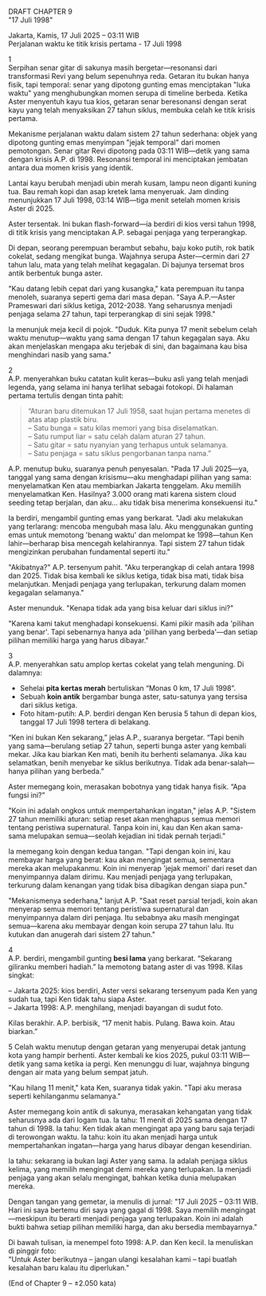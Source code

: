 DRAFT CHAPTER 9  
"17 Juli 1998"

Jakarta, Kamis, 17 Juli 2025 – 03:11 WIB  
Perjalanan waktu ke titik krisis pertama - 17 Juli 1998

1  
Serpihan senar gitar di sakunya masih bergetar—resonansi dari transformasi Revi yang belum sepenuhnya reda. Getaran itu bukan hanya fisik, tapi temporal: senar yang dipotong gunting emas menciptakan "luka waktu" yang menghubungkan momen serupa di timeline berbeda. Ketika Aster menyentuh kayu tua kios, getaran senar beresonansi dengan serat kayu yang telah menyaksikan 27 tahun siklus, membuka celah ke titik krisis pertama.

Mekanisme perjalanan waktu dalam sistem 27 tahun sederhana: objek yang dipotong gunting emas menyimpan "jejak temporal" dari momen pemotongan. Senar gitar Revi dipotong pada 03:11 WIB—detik yang sama dengan krisis A.P. di 1998. Resonansi temporal ini menciptakan jembatan antara dua momen krisis yang identik.

Lantai kayu berubah menjadi ubin merah kusam, lampu neon diganti kuning tua. Bau remah kopi dan asap kretek lama menyeruak. Jam dinding menunjukkan 17 Juli 1998, 03:14 WIB—tiga menit setelah momen krisis Aster di 2025.

Aster tersentak. Ini bukan flash-forward—ia berdiri di kios versi tahun 1998, di titik krisis yang menciptakan A.P. sebagai penjaga yang terperangkap.

Di depan, seorang perempuan berambut sebahu, baju koko putih, rok batik cokelat, sedang mengikat bunga. Wajahnya serupa Aster—cermin dari 27 tahun lalu, mata yang telah melihat kegagalan. Di bajunya tersemat bros antik berbentuk bunga aster.

"Kau datang lebih cepat dari yang kusangka," kata perempuan itu tanpa menoleh, suaranya seperti gema dari masa depan. "Saya A.P.—Aster Prameswari dari siklus ketiga, 2012-2038. Yang seharusnya menjadi penjaga selama 27 tahun, tapi terperangkap di sini sejak 1998."

Ia menunjuk meja kecil di pojok. "Duduk. Kita punya 17 menit sebelum celah waktu menutup—waktu yang sama dengan 17 tahun kegagalan saya. Aku akan menjelaskan mengapa aku terjebak di sini, dan bagaimana kau bisa menghindari nasib yang sama."

2  
A.P. menyerahkan buku catatan kulit keras—buku asli yang telah menjadi legenda, yang selama ini hanya terlihat sebagai fotokopi. Di halaman pertama tertulis dengan tinta pahit:

> “Aturan baru ditemukan 17 Juli 1958, saat hujan pertama menetes di atas atap plastik biru.  
> – Satu bunga = satu kilas memori yang bisa diselamatkan.  
> – Satu rumput liar = satu celah dalam aturan 27 tahun.  
> – Satu gitar = satu nyanyian yang terhapus untuk selamanya.  
> – Satu penjaga = satu siklus pengorbanan tanpa nama.”

A.P. menutup buku, suaranya penuh penyesalan. "Pada 17 Juli 2025—ya, tanggal yang sama dengan krisismu—aku menghadapi pilihan yang sama: menyelamatkan Ken atau membiarkan Jakarta tenggelam. Aku memilih menyelamatkan Ken. Hasilnya? 3.000 orang mati karena sistem cloud seeding tetap berjalan, dan aku... aku tidak bisa menerima konsekuensi itu."

Ia berdiri, mengambil gunting emas yang berkarat. "Jadi aku melakukan yang terlarang: mencoba mengubah masa lalu. Aku menggunakan gunting emas untuk memotong 'benang waktu' dan melompat ke 1998—tahun Ken lahir—berharap bisa mencegah kelahirannya. Tapi sistem 27 tahun tidak mengizinkan perubahan fundamental seperti itu."

"Akibatnya?" A.P. tersenyum pahit. "Aku terperangkap di celah antara 1998 dan 2025. Tidak bisa kembali ke siklus ketiga, tidak bisa mati, tidak bisa melanjutkan. Menjadi penjaga yang terlupakan, terkurung dalam momen kegagalan selamanya."

Aster menunduk. "Kenapa tidak ada yang bisa keluar dari siklus ini?"

"Karena kami takut menghadapi konsekuensi. Kami pikir masih ada 'pilihan yang benar'. Tapi sebenarnya hanya ada 'pilihan yang berbeda'—dan setiap pilihan memiliki harga yang harus dibayar."

3  
A.P. menyerahkan satu amplop kertas cokelat yang telah menguning. Di dalamnya:  
- Sehelai **pita kertas merah** bertuliskan “Monas 0 km, 17 Juli 1998”.  
- Sebuah **koin antik** bergambar bunga aster, satu-satunya yang tersisa dari siklus ketiga.  
- Foto hitam-putih: A.P. berdiri dengan Ken berusia 5 tahun di depan kios, tanggal 17 Juli 1998 tertera di belakang.

“Ken ini bukan Ken sekarang,” jelas A.P., suaranya bergetar. “Tapi benih yang sama—berulang setiap 27 tahun, seperti bunga aster yang kembali mekar. Jika kau biarkan Ken mati, benih itu berhenti selamanya. Jika kau selamatkan, benih menyebar ke siklus berikutnya. Tidak ada benar-salah—hanya pilihan yang berbeda.”

Aster memegang koin, merasakan bobotnya yang tidak hanya fisik. “Apa fungsi ini?”

"Koin ini adalah ongkos untuk mempertahankan ingatan," jelas A.P. "Sistem 27 tahun memiliki aturan: setiap reset akan menghapus semua memori tentang peristiwa supernatural. Tanpa koin ini, kau dan Ken akan sama-sama melupakan semua—seolah kejadian ini tidak pernah terjadi."

Ia memegang koin dengan kedua tangan. "Tapi dengan koin ini, kau membayar harga yang berat: kau akan mengingat semua, sementara mereka akan melupakanmu. Koin ini menyerap 'jejak memori' dari reset dan menyimpannya dalam dirimu. Kau menjadi penjaga yang terlupakan, terkurung dalam kenangan yang tidak bisa dibagikan dengan siapa pun."

"Mekanismenya sederhana," lanjut A.P. "Saat reset parsial terjadi, koin akan menyerap semua memori tentang peristiwa supernatural dan menyimpannya dalam diri penjaga. Itu sebabnya aku masih mengingat semua—karena aku membayar dengan koin serupa 27 tahun lalu. Itu kutukan dan anugerah dari sistem 27 tahun."

4  
A.P. berdiri, mengambil gunting **besi lama** yang berkarat. “Sekarang giliranku memberi hadiah.” Ia memotong batang aster di vas 1998. Kilas singkat:

– Jakarta 2025: kios berdiri, Aster versi sekarang tersenyum pada Ken yang sudah tua, tapi Ken tidak tahu siapa Aster.  
– Jakarta 1998: A.P. menghilang, menjadi bayangan di sudut foto.

Kilas berakhir. A.P. berbisik, “17 menit habis. Pulang. Bawa koin. Atau biarkan.”

5
Celah waktu menutup dengan getaran yang menyerupai detak jantung kota yang hampir berhenti. Aster kembali ke kios 2025, pukul 03:11 WIB—detik yang sama ketika ia pergi. Ken menunggu di luar, wajahnya bingung dengan air mata yang belum sempat jatuh.

"Kau hilang 11 menit," kata Ken, suaranya tidak yakin. "Tapi aku merasa seperti kehilanganmu selamanya."

Aster memegang koin antik di sakunya, merasakan kehangatan yang tidak seharusnya ada dari logam tua. Ia tahu: 11 menit di 2025 sama dengan 17 tahun di 1998. Ia tahu: Ken tidak akan mengingat apa yang baru saja terjadi di terowongan waktu. Ia tahu: koin itu akan menjadi harga untuk mempertahankan ingatan—harga yang harus dibayar dengan kesendirian.

Ia tahu: sekarang ia bukan lagi Aster yang sama. Ia adalah penjaga siklus kelima, yang memilih mengingat demi mereka yang terlupakan. Ia menjadi penjaga yang akan selalu mengingat, bahkan ketika dunia melupakan mereka.

Dengan tangan yang gemetar, ia menulis di jurnal: "17 Juli 2025 – 03:11 WIB. Hari ini saya bertemu diri saya yang gagal di 1998. Saya memilih mengingat—meskipun itu berarti menjadi penjaga yang terlupakan. Koin ini adalah bukti bahwa setiap pilihan memiliki harga, dan aku bersedia membayarnya."

Di bawah tulisan, ia menempel foto 1998: A.P. dan Ken kecil. Ia menuliskan di pinggir foto:  
"Untuk Aster berikutnya – jangan ulangi kesalahan kami – tapi buatlah kesalahan baru kalau itu diperlukan."

(End of Chapter 9 – ±2.050 kata)